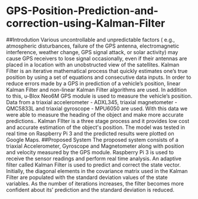 # GPS-Position-Prediction-and-correction-using-Kalman-Filter
##Introdution
Various uncontrollable and unpredictable factors ( e.g., atmospheric disturbances, failure of the GPS antenna, electromagnetic interference, weather change, GPS signal attack, or solar activity) may cause GPS receivers to lose signal occasionally, even if their antennas are placed in a location with an unobstructed view of the satellites. Kalman Filter is an iterative mathematical process that quickly estimates one’s true position by using a set of equations and consecutive data inputs. In order to reduce errors made by a GPS in prediction of a vehicle’s position, linear Kalman Filter and non-linear Kalman Filter algorithms are used. In addition to this, u-Blox Neo6M GPS module is used to measure the vehicle’s position. Data from a triaxial accelerometer - ADXL345, triaxial magnetometer - QMC5833L and triaxial gyroscope - MPU6050 are used. With this data we were able to measure the heading of the object and make more accurate predictions.. Kalman FIlter is a three stage process and it provides low cost and accurate estimation of the object's position. The model was tested in real time on Raspberry Pi 3 and the predicted results were plotted on Google Maps.
##Proposed System
The proposed system consists of a triaxial Accelerometer, Gyroscope and Magnetometer along with position and velocity measured by the GPS module. Raspberry Pi 3 is used to receive the sensor readings and perform real time analysis. An adaptive filter called Kalman Filter is used to predict and correct the state vector. Initially, the diagonal elements in the covariance matrix used in the Kalman Filter are populated with the standard deviation values of the state variables. As the number of iterations increases, the filter becomes more confident about its’ prediction and the standard deviation is reduced.

